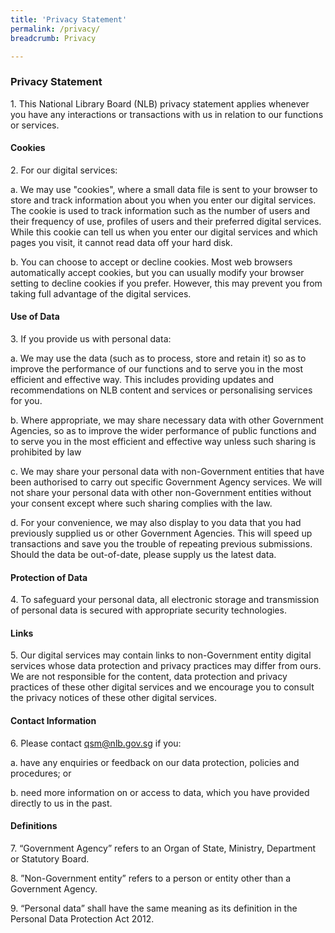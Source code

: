 ```yaml
---
title: 'Privacy Statement'
permalink: /privacy/
breadcrumb: Privacy

---
```




### **Privacy Statement**

<p>1. This National Library Board (NLB) privacy statement applies whenever you have any interactions or transactions with us in relation to our functions or services.</p>

#### Cookies

<p>2. For our digital services:</p>

<p>a. We may use "cookies", where a small data file is sent to your browser to store and track information about you when you enter our digital services. The cookie is used to track information such as the number of users and their frequency of use, profiles of users and their preferred digital services. While this cookie can tell us when you enter our digital services and which pages you visit, it cannot read data off your hard disk.</p>  

<p>b. You can choose to accept or decline cookies. Most web browsers automatically accept cookies, but you can usually modify your browser setting to decline cookies if you prefer. However, this may prevent you from taking full advantage of the digital services.</p>

#### Use of Data

<p>3. If you provide us with personal data:</p>

<p>a. We may use the data (such as to process, store and retain it) so as to improve the performance of our functions and to serve you in the most efficient and effective way. This includes providing updates and recommendations on NLB content and services or personalising services for you.</p>

<p>b. Where appropriate, we may share necessary data with other Government Agencies, so as to improve the wider performance of public functions and to serve you in the most efficient and effective way unless such sharing is prohibited by law</p>

<p>c. We may share your personal data with non-Government entities that have been authorised to carry out specific Government Agency services. We will not share your personal data with other non-Government entities without your consent except where such sharing complies with the law.</p>

<p>d. For your convenience, we may also display to you data that you had previously supplied us or other Government Agencies. This will speed up transactions and save you the trouble of repeating previous submissions. Should the data be out-of-date, please supply us the latest data.</p>

#### Protection of Data

<p>4. To safeguard your personal data, all electronic storage and transmission of personal data is secured with appropriate security technologies.</p>

#### Links

<p>5. Our digital services may contain links to non-Government entity digital services whose data protection and privacy practices may differ from ours.  We are not responsible for the content, data protection and privacy practices of these other digital services and we encourage you to consult the privacy notices of these other digital services.</p>

#### Contact Information

<p>6. Please contact <a href="mailto:qsm@nlb.gov.sg">qsm@nlb.gov.sg</a> if you:</p>

<p>a. have any enquiries or feedback on our data protection, policies and procedures; or</p>

<p>b. need more information on or access to data, which you have provided directly to us in the past.</p>

#### Definitions

<p>7. “Government Agency” refers to an Organ of State, Ministry, Department or Statutory Board.</p>

<p>8. ”Non-Government entity” refers to a person or entity other than a Government Agency.</p>

<p>9. “Personal data” shall have the same meaning as its definition in the Personal Data Protection Act 2012.</p>